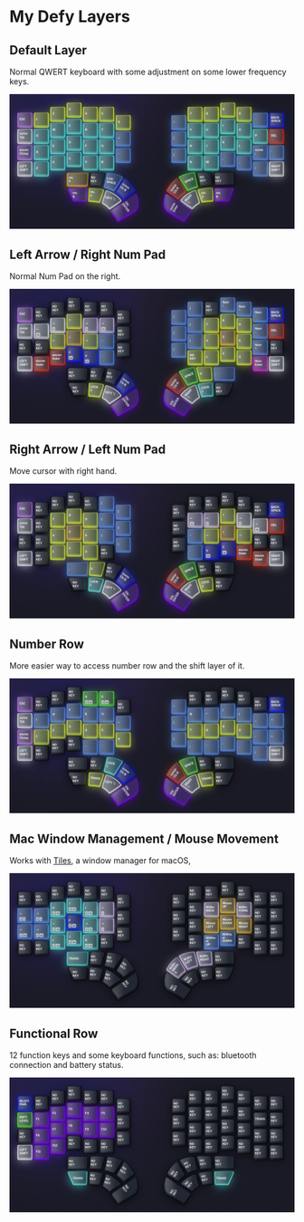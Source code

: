 # My Defy Layers

## Default Layer

Normal QWERT keyboard with some adjustment on some lower frequency keys.

![L1](./L1.png)

## Left Arrow / Right Num Pad

Normal Num Pad on the right.

![L2](./L2.png)

## Right Arrow / Left Num Pad

Move cursor with right hand.

![L3](./L3.png)

## Number Row

More easier way to access number row and the shift layer of it.

![L4](./L4.png)

## Mac Window Management / Mouse Movement

Works with [Tiles](https://www.sempliva.com/tiles/), a window manager for macOS,

![L6](./L6.png)

## Functional Row

12 function keys and some keyboard functions, such as: bluetooth connection and battery status.

![L8](./L8.png)
